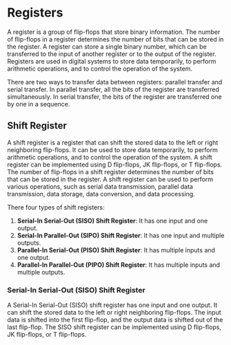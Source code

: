 # Registers

A register is a group of flip-flops that store binary information. The number of flip-flops in a register determines the number of bits that can be stored in the register. A register can store a single binary number, which can be transferred to the input of another register or to the output of the register. Registers are used in digital systems to store data temporarily, to perform arithmetic operations, and to control the operation of the system.

There are two ways to transfer data between registers: parallel transfer and serial transfer. In parallel transfer, all the bits of the register are transferred simultaneously. In serial transfer, the bits of the register are transferred one by one in a sequence.


## Shift Register

A shift register is a register that can shift the stored data to the left or right neighboring flip-flops.
It can be used to store data temporarily, to perform arithmetic operations, and to control the operation of the system. A shift register can be implemented using D flip-flops, JK flip-flops, or T flip-flops.
The number of flip-flops in a shift register determines the number of bits that can be stored in the register. A shift register can be used to perform various operations, such as serial data transmission, parallel data transmission, data storage, data conversion, and data processing.

There four types of shift registers:

1. **Serial-In Serial-Out (SISO) Shift Register**: It has one input and one output.
2. **Serial-In Parallel-Out (SIPO) Shift Register**: It has one input and multiple outputs.
3. **Parallel-In Serial-Out (PISO) Shift Register**: It has multiple inputs and one output.
4. **Parallel-In Parallel-Out (PIPO) Shift Register**: It has multiple inputs and multiple outputs.

### Serial-In Serial-Out (SISO) Shift Register

A Serial-In Serial-Out (SISO) shift register has one input and one output. It can shift the stored data to the left or right neighboring flip-flops. The input data is shifted into the first flip-flop, and the output data is shifted out of the last flip-flop. The SISO shift register can be implemented using D flip-flops, JK flip-flops, or T flip-flops.

